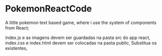 # PokemonReactCode
A little pokemon text based game, where i use the system of components from React;

index.js e as imagens devem ser guardadas na pasta src do app react,
index.css e index.html devem ser colocadas na pasta public,
Substitua os existentes,
